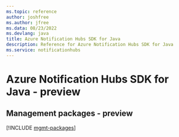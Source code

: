 ```yaml
---
ms.topic: reference
author: joshfree
ms.author: jfree
ms.data: 08/23/2022
ms.devlang: java
title: Azure Notification Hubs SDK for Java
description: Reference for Azure Notification Hubs SDK for Java
ms.service: notificationhubs
---
```

# Azure Notification Hubs SDK for Java - preview

## Management packages - preview
[!INCLUDE [mgmt-packages](notification-hubs-mgmt-index.md)]